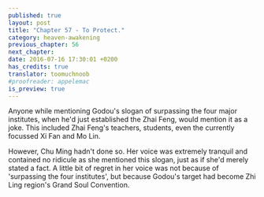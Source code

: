 ```yaml
---
published: true
layout: post
title: "Chapter 57 - To Protect."
category: heaven-awakening
previous_chapter: 56
next_chapter:
date: 2016-07-16 17:30:01 +0200
has_credits: true
translator: toomuchnoob
#proofreader: appelemac
is_preview: true
---
```

Anyone while mentioning Godou's slogan of surpassing the four major institutes, when he'd just established the Zhai Feng, would mention it as a joke. This included Zhai Feng's teachers, students, even the currently focussed Xi Fan and Mo Lin.

However, Chu Ming hadn't done so. Her voice was extremely tranquil and contained no ridicule as she mentioned this slogan, just as if she'd merely stated a fact. A little bit of regret in her voice was not because of 'surpassing the four institutes', but because Godou's target had become Zhi Ling region's Grand Soul Convention.
